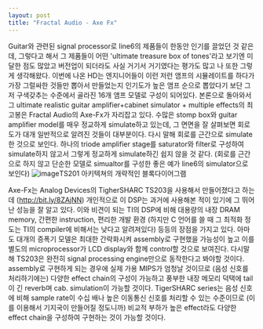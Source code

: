 ```yaml
---
layout: post
title: "Fractal Audio - Axe Fx"
---
```


Guitar와 관련된 signal processor로 line6의 제품들이 한동안 인기를 끌었던 것 같은데, 그렇다고 해서 그 제품들이 어떤 'ultimate treasure box of tones'라고 보기엔 미달한 점도 많았고 버전업이 되더라도 사실 거기서 거기였다는 평가도 많고 나 또한 그렇게 생각해왔다. 이번에 나온 HD는 엔지니어들이 이런 저런 앰프의 시뮬레이트를 하다가 가장 그럴싸한 것들만 뽑아서 만들었는지 인기도가 높은 앰프 순으로 뽑았다기 보단 그저 구색갖추는 수준에서 골라진 16개 앰프 모델로 구성이 되어있다. 
본론으로 돌아와서 그 ultimate realistic guitar amplifier+cabinet simulator + multiple effects의 최고봉은 Fractal Audio의 Axe-Fx가 자리잡고 있다. 수많은 stomp box와 guitar amplifier model를 매우 정교하게 simulate하고 있는데, 그 면면을 잘 살펴보면 회로도가 대개 일반적으로 알려진 것들이 대부분이다. 다시 말해 회로를 근간으로 simulate한 것으로 보인다. 하나의 triode amplifier stage를 saturator와 filter로 구성하여 simulate하지 않고서 그렇게 정교하게 simulate하긴 쉽지 않을 것 같다. (회로를 근간으로 하지 않고 단순한 모델로 simualtor를 구성한 좋은 예가 line6의 simulator으로 보인다)
![image](/assets/images/12a7b59f6fff66130257524a1433f400.gif)TS201 아키텍쳐의 개략적인 블록다이어그램


Axe-Fx는 Analog Devices의 TigherSHARC TS203을 사용해서 만들어졌다고 하는데 (http://bit.ly/8ZAjNN) 개인적으로 이 DSP는 과거에 사용해본 적이 있기에 그 뛰어난 성능을 잘 알고 있다. 이와 비견이 되는 TI의 DSP에 비해 대용량의 내장 DRAM memory, 간편한 instruction, 편리한 개발 환경 (하지만 C 언어를 쓸 때 그 최적화 정도는 TI의 compiler에 비해서는 낮다고 알려져있다) 등등의 장점을 가지고 있다. 아마도 대개의 증폭기 모델은 최대한 간략화시켜 assembly로 구현했을 가능성이 높고 이를 별도의 microprocessor가 LCD display와 함께 control할 것으로 보여진다. 다시말해 TS203은 완전히 signal processing engine만으로 동작한다고 봐야할 것이다. assembly로 구현하게 되는 경우에 실제 가용 MIPS가 엄청날 것이므로 (음성 신호를 처리하기에는) 다양한 effect chain의 구성이 가능하고 풍부한 내장 메모리 덕택에 tail이 긴 reverb며 cab. simulation이 가능할 것이다.
TigerSHARC series는 음성 신호에 비해 sample rate이 수십 배나 높은 이동통신 신호를 처리할 수 있는 수준이므로 (이를 이용해서 기지국이 만들어질 정도니까) 비교적 부하가 높은 effect라도 다양한 effect chain을 구성하여 구현하는 것이 가능할 것이다.



